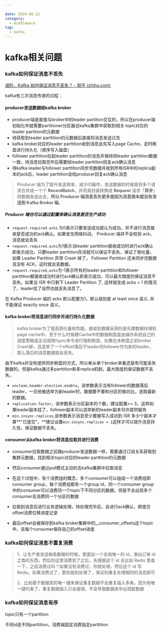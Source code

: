 ```yaml
---
 
date: 2024-08-22
category:
  - middleware
tag:
  - kafka
---
```

# kafka相关问题

### kafka如何保证消息不丢失

[进阶，Kafka 如何保证消息不丢失？ - 知乎 (zhihu.com)](https://zhuanlan.zhihu.com/p/459610418)

kafka有三次消息传递的过程：

#### producer发送数据给kafka broker

- producer端是直接与broker中的leader partition交互的，所以在producer端初始化中就需要partitioner分区器总kafka集群中获取到相关·topic对应的leader partition的元数据
- 待获取到leader parttition的元数据后直接将消息发送过去
- kafka broker对应的leader parttition收到消息会先写入page Cache，定时刷盘进行持久化（顺序写入磁盘）
- follower parttition拉起leader parttition的消息并保持同leader parttition数据一致，待消息拉取完毕后需要给leader parttition回复ack确认消息
- 待kafka leader与follower parttition同步完数据并收到所有ISR中的replica副本的ack后，leader parttition会给producer回复ack确认消息

> Producer 端为了提升发送效率，减少IO操作，发送数据的时候是将多个请求合并成一个个 **RecordBatch**，并将其封装转换成 **Request** 请求「**异步**」将数据发送出去，**所以 Producer 端消息丢失更多是因为消息根本就没有发送到 Kafka Broker 端**。

##### Producer 端也可以通过配置来确认消息是否生产成功

- `request.required.acks` 为0表示只要发送成功就认为成功，并不进行消息接收是否成功的ack确认。如果发生网络抖动， Producer 端并不会校验 ack，消息就会丢失
- `request.required.acks`为1表示当leader parttition接收成功时进行ack确认即表示成功，只要leader parttition存活就可以保证不丢失，保证了吞吐量。如果 Leader Partition 异常 Crash 掉了， Follower Partition 还未同步完数据且没有 ACK，这时就会丢数据。
- `request.required,acks`为-1表示所有的leader parttition和follower parttition都接收成功时进行ack确认即表示成功，可以最大限度的保证消息不丢失。如果当 ISR 中只剩下 Leader Partition 了, 这样就变成 acks = 1 的情况了，leader挂了自然也就丢失消息了。

在 Kafka Producer 端的 acks 默认配置为1，默认级别是 at least once 语义, 并不能保证 exactly once 语义。



#### kafka broker将消息进行同步并进行持久化数据

> kafka broker为了提高吞吐量和性能，接收到数据采用的是先建数据存储到page cache中，至于什么时候建Cache中的数据刷盘是由操作系统自己的调度策略或主动调用fsync命令进行强制刷盘，如果在未刷盘之前broker Crash掉，且选举了一个offset落后于leader的follower作为新的leader，那么落后的消息数据就会丢失。

​		由于kafka并没有提供同步刷盘的方式，所以单从单个broker来看还是有可能丢失数据的，但是kafka通过多parttition和多replica机制，最大限度的保证数据不丢失。

- `unclean.keader.election.enable`，该参数表示当有follower的数据落后leader，一旦他被选举为新leader时，数据要不要和分区的做对比，选取最新的数据。
- `replication.factor`，该参数表示分区副本的个数，建议配置>= 3，这样如果leader副本挂了，follower副本可以选举新的leader副本句许提供服务
- `min.insync.replicas`,该参数表示消息至少要被写入成功到 ISR 多少个副本才算**"已提交"，**建议设置`min.insync.replicas > 1`这样才可以提升消息持久性，保证数据不丢失。



#### consumer从kafka broker将消息拉取并进行消费

- consumer拉取数据之前跟producer发送数据一样，需要通过订阅关系获取到集群元数据，找到相关topic对应的leader parttition的元数据

- 然后consumer通过pull模式主动的去kafka集群中拉取消息

- 在这个过程中，有个消费组的概念，多个consumer可以组成一个消费组即consumer group，每个消费组都有一个group id，同一个consumer group中的consumer可以消费同一个topic下不同分区的数据，但是不会出现多个consumer去消费同一个分区的数据

- 拉取到消息后进行业务逻辑处理，待处理完毕后，会进行ack确认，即提交offset消费位移进度记录

- 最后offset会被保存到kafka broker集群中的__consumer_offsets这个topic中，且每个consumer保存自己的offset进度

  

### kafka如何保证消息不重复消费

> 1、让生产者发送每条数据的时候，里面加一个全局唯一的 id，类似订单 id 之类的东西，然后你这里消费到了之后，先根据这个 id 去比如 Redis 里查一下，之前消费过吗？如果没有消费过，你就处理，然后这个 id 写 Redis。如果消费过了，那你就别处理了，保证别重复处理相同的消息即可
>
> 2、比如基于数据库的唯一键来保证重复数据不会重复插入多条。因为有唯一键约束了，重复数据插入只会报错，不会导致数据库中出现脏数据



### kafka如何保证消息有序

topic只有一个partition

不同id走不同parttition，消费端固定消费指定parttition

